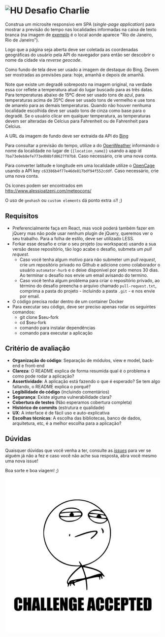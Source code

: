 # <img src="https://avatars1.githubusercontent.com/u/7063040?v=4&s=200.jpg" alt="HU" width="24" /> Desafio Charlie

Construa um microsite responsivo em SPA (_single-page application_) para mostrar a previsão do tempo nas localidades informadas na caixa de texto branca (na imagem de [exemplo](./exemplo.jpg) é o local aonde aparece "Rio de Janeiro, Rio de Janeiro").

Logo que a página seja aberta deve ser coletada as coordenadas geográficas do usuário pela API do navegador para então ser descobrir o nome da cidade via _reverse geocode_.

Como fundo de tela deve ser usado a imagem de destaque do Bing. Devem ser mostradas as previsões para: hoje, amanhã e depois de amanhã.

Note que existe um degradê sobreposto na imagem original, na verdade essa cor reflete a temperatura atual do lugar buscado para as três datas. Para temperaturas abaixo de 15ºC deve ser usado tons de azul, para temperaturas acima de 35ºC deve ser usado tons de vermelho e use tons de amarelo para as demais temperaturas. Quando não houver nenhuma localidade escolhida deve ser usado tons de cinza como base para o degradê. Se o usuário clicar em qualquer temperatura, as temperaturas devem ser alteradas de Celcius para Fahrenheit ou de Fahrenheit para Celcius.

A URL da imagem de fundo deve ser extraida da API do [Bing](https://www.bing.com/HPImageArchive.aspx?format=js&idx=0&n=1&mkt=pt-BR)

Para consultar a previsão do tempo, utilize a do [OpenWeather](http://api.openweathermap.org/data/2.5/weather?q={{location_name}}&APPID=7ba73e0eb8efe773ed08bfd0627f07b8) informando o nome da localidade no lugar de `{{location_name}}` usando a app id `7ba73e0eb8efe773ed08bfd0627f07b8`. Caso necessário, crie uma nova conta.

Para converter latitude e longitude em uma localidade utilize o [OpenCage](https://api.opencagedata.com/geocode/v1/json?q={{latitude}},{{longitude}}&key=c63386b4f77e46de817bdf94f552cddf&language=en) usando a API key `c63386b4f77e46de817bdf94f552cddf`. Caso necessário, crie uma nova conta.

Os ícones podem ser encontrados em http://www.alessioatzeni.com/meteocons/

O uso de `geohash` ou `custom elements` dá ponto extra 🔝‼️ ;)

## Requisitos

-   Preferencialmente faça em React, mas você poderá também fazer em jQuery mas não pode usar nenhum plugin de jQuery, queremos ver o seu trabalho. Para a folha de estilo, deve ser utilizado LESS.
-   Forkar esse desafio e criar o seu projeto (ou workspace) usando a sua versão desse repositório, tão logo acabe o desafio, submeta um _pull request_.
    -   Caso você tenha algum motivo para não submeter um _pull request_, crie um repositório privado no Github e adicione como colaborador o usuário `automator-hurb` e o deixe disponível por pelo menos 30 dias. Ao terminar o desafio nos envie um email avisando do termino.
    -   Caso você tenha algum problema para criar o repositório privado, ao término do desafio preencha o arquivo chamado `pull-request.txt`, comprima a pasta do projeto - incluindo a pasta `.git` - e nos envie por email.
-   O código precisa rodar dentro de um container Docker
-   Para executar seu código, deve ser preciso apenas rodar os seguintes comandos:
    -   git clone \$seu-fork
    -   cd \$seu-fork
    -   comando para instalar dependências
    -   comando para executar a aplicação

## Critério de avaliação

-   **Organização do código**: Separação de módulos, view e model, back-end e front-end
-   **Clareza**: O README explica de forma resumida qual é o problema e como pode rodar a aplicação?
-   **Assertividade**: A aplicação está fazendo o que é esperado? Se tem algo faltando, o README explica o porquê?
-   **Legibilidade do código** (incluindo comentários)
-   **Segurança**: Existe alguma vulnerabilidade clara?
-   **Cobertura de testes** (Não esperamos cobertura completa)
-   **Histórico de commits** (estrutura e qualidade)
-   **UX**: A interface é de fácil uso e auto-explicativa
-   **Escolhas técnicas**: A escolha das bibliotecas, banco de dados, arquitetura, etc, é a melhor escolha para a aplicação?

## Dúvidas

Quaisquer dúvidas que você venha a ter, consulte as [_issues_](https://github.com/HurbCom/challenge-charlie/issues) para ver se alguém já não a fez e caso você não ache sua resposta, abra você mesmo uma nova issue!

Boa sorte e boa viagem! ;)

<p align="center">
  <img src="ca.jpg" alt="Challange accepted" />
</p>
